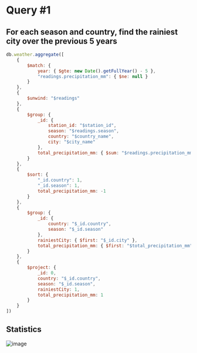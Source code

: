 # Query #1
## For each season and country, find the rainiest city over the previous 5 years
```javascript 
db.weather.aggregate([
    {
        $match: {
            year: { $gte: new Date().getFullYear() - 5 },
            "readings.precipitation_mm": { $ne: null }
        }
    },
    {
        $unwind: "$readings"
    },
    {
        $group: {
            _id: {
                station_id: "$station_id",
                season: "$readings.season",
                country: "$country_name",
                city: "$city_name"
            },
            total_precipitation_mm: { $sum: "$readings.precipitation_mm" }
        }
    },
    {
        $sort: {
            "_id.country": 1,
            "_id.season": 1,
            total_precipitation_mm: -1
        }
    },
    {
        $group: {
            _id: {
                country: "$_id.country",
                season: "$_id.season"
            },
            rainiestCity: { $first: "$_id.city" },
            total_precipitation_mm: { $first: "$total_precipitation_mm" }
        }
    },
    {
        $project: {
            _id: 0,
            country: "$_id.country",
            season: "$_id.season",
            rainiestCity: 1,
            total_precipitation_mm: 1
        }
    }
])
```
## Statistics
![image](https://github.com/nina-bu/mongo-weather/assets/116764953/665f714a-36b4-47dc-9cab-01c707df8672)
